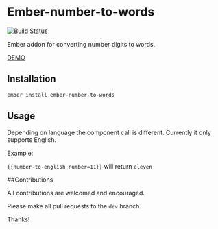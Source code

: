 # Ember-number-to-words
[![Build Status](https://travis-ci.org/FutoRicky/ember-number-to-words.svg?branch=master)](https://travis-ci.org/FutoRicky/ember-number-to-words)

Ember addon for converting number digits to words.

[DEMO](http://futoricky.github.io/ember-number-to-words/)

## Installation

`ember install ember-number-to-words`

## Usage

Depending on language the component call is different. Currently it only supports English.

Example:

`{{number-to-english number=11}}` will return `eleven`

##Contributions

All contributions are welcomed and encouraged.

Please make all pull requests to the `dev` branch.

Thanks!
